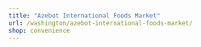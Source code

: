 ```yaml
---
title: "Azebot International Foods Market"
url: /washington/azebot-international-foods-market/
shop: convenience
---
```

